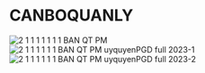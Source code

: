 # CANBOQUANLY
![2 1 1 1 1 1 1 1 BAN QT PM](https://user-images.githubusercontent.com/113705782/236673191-89df9432-6d07-47f2-8e76-36a20584c206.jpg)
![2 1 1 1 1 1 1 BAN QT PM uyquyenPGD full 2023-1](https://user-images.githubusercontent.com/113705782/236673843-52fecf8d-7f46-4c50-94af-e4e35a2da990.jpg)
![2 1 1 1 1 1 1 BAN QT PM uyquyenPGD full 2023-2](https://user-images.githubusercontent.com/113705782/236673905-7c5b29cf-4f32-4910-bb82-401b176a8d23.jpg)

